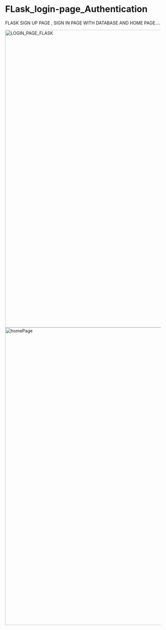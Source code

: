 # FLask_login-page_Authentication

FLASK SIGN UP PAGE , SIGN IN PAGE WITH DATABASE AND HOME PAGE....

<img width="960" alt="LOGIN_PAGE_FLASK" src="https://github.com/vishnu-girish-g/FLask_login-page_Authentication/assets/118618839/b69b79cf-32b8-46af-ae7c-02a600471af8">


<img width="960" alt="homePage" src="https://github.com/vishnu-girish-g/FLask_login-page_Authentication/assets/118618839/820085ff-8f8c-4c20-8ea7-59ab3ac17823">
